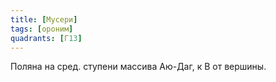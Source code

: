 ```yaml
---
title: [Мусери]
tags: [ороним]
quadrants: [Г13]
---
```


Поляна на сред. ступени массива Аю-Даг, к В от вершины.
